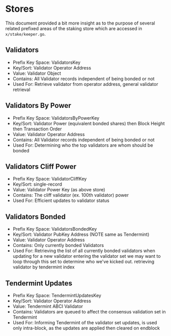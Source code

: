 # Stores

This document provided a bit more insight as to the purpose of several related
prefixed areas of the staking store which are accessed in `x/stake/keeper.go`.


## Validators
 - Prefix Key Space:    ValidatorsKey
 - Key/Sort:            Validator Operator Address
 - Value:               Validator Object
 - Contains:            All Validator records independent of being bonded or not
 - Used For:            Retrieve validator from operator address, general validator retrieval

## Validators By Power
 - Prefix Key Space:    ValidatorsByPowerKey
 - Key/Sort:            Validator Power (equivalent bonded shares) then Block
                        Height then Transaction Order
 - Value:               Validator Operator Address
 - Contains:            All Validator records independent of being bonded or not
 - Used For:            Determining who the top validators are whom should be bonded

## Validators Cliff Power
 - Prefix Key Space:    ValidatorCliffKey
 - Key/Sort:            single-record
 - Value:               Validator Power Key (as above store)
 - Contains:            The cliff validator (ex. 100th validator) power
 - Used For:            Efficient updates to validator status

## Validators Bonded
 - Prefix Key Space:    ValidatorsBondedKey
 - Key/Sort:            Validator PubKey Address (NOTE same as Tendermint)
 - Value:               Validator Operator Address
 - Contains:            Only currently bonded Validators
 - Used For:            Retrieving the list of all currently bonded validators when updating
                        for a new validator entering the validator set we may want to loop
                        through this set to determine who we've kicked out.
                        retrieving validator by tendermint index

## Tendermint Updates
 - Prefix Key Space:    TendermintUpdatesKey
 - Key/Sort:            Validator Operator Address
 - Value:               Tendermint ABCI Validator
 - Contains:            Validators are queued to affect the consensus validation set in Tendermint
 - Used For:            Informing Tendermint of the validator set updates, is used only intra-block, as the
                        updates are applied then cleared on endblock
